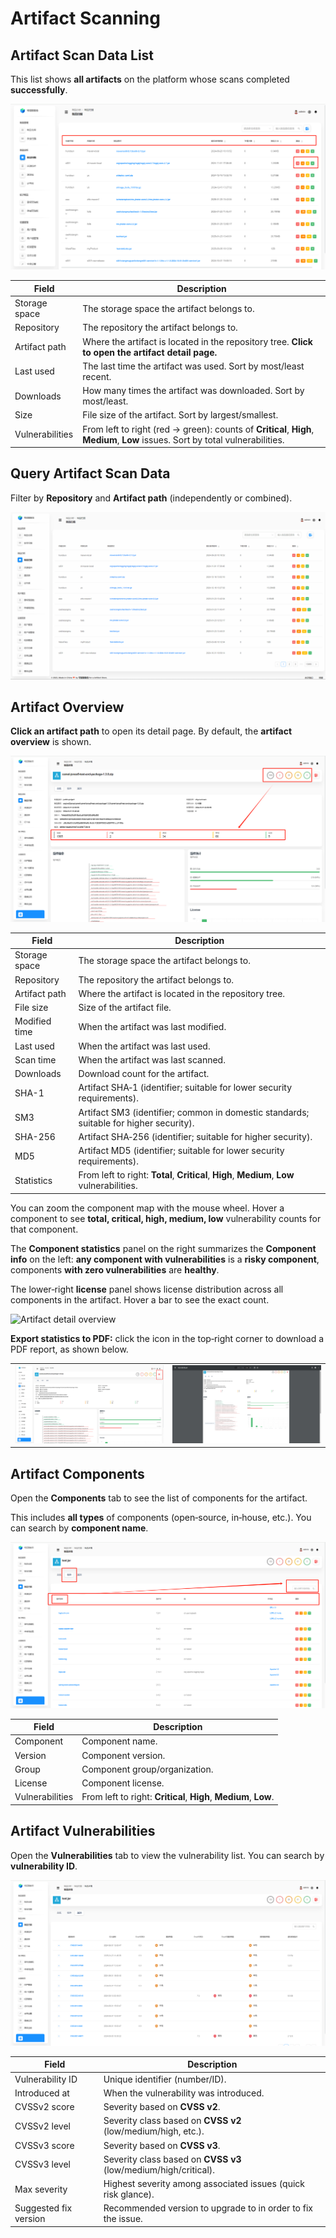 # Artifact Scanning

## Artifact Scan Data List
This list shows **all artifacts** on the platform whose scans completed **successfully**.

![Artifact scan data list](artifact-scanning-data.69eb66e9.png)

| Field | Description |
|---|---|
| Storage space | The storage space the artifact belongs to. |
| Repository | The repository the artifact belongs to. |
| Artifact path | Where the artifact is located in the repository tree. **Click to open the artifact detail page.** |
| Last used | The last time the artifact was used. Sort by most/least recent. |
| Downloads | How many times the artifact was downloaded. Sort by most/least. |
| Size | File size of the artifact. Sort by largest/smallest. |
| Vulnerabilities | From left to right (red → green): counts of **Critical**, **High**, **Medium**, **Low** issues. Sort by total vulnerabilities. |

## Query Artifact Scan Data
Filter by **Repository** and **Artifact path** (independently or combined).

![Query artifact scan data](artifact-search.e856d77d.gif)

## Artifact Overview
**Click an artifact path** to open its detail page. By default, the **artifact overview** is shown.

![Artifact overview](artifact-overview.23efb928.png)

| Field | Description |
|---|---|
| Storage space | The storage space the artifact belongs to. |
| Repository | The repository the artifact belongs to. |
| Artifact path | Where the artifact is located in the repository tree. |
| File size | Size of the artifact file. |
| Modified time | When the artifact was last modified. |
| Last used | When the artifact was last used. |
| Scan time | When the artifact was last scanned. |
| Downloads | Download count for the artifact. |
| SHA-1 | Artifact SHA‑1 (identifier; suitable for lower security requirements). |
| SM3 | Artifact SM3 (identifier; common in domestic standards; suitable for higher security). |
| SHA-256 | Artifact SHA‑256 (identifier; suitable for higher security). |
| MD5 | Artifact MD5 (identifier; suitable for lower security requirements). |
| Statistics | From left to right: **Total**, **Critical**, **High**, **Medium**, **Low** vulnerabilities. |

You can zoom the component map with the mouse wheel. Hover a component to see **total, critical, high, medium, low** vulnerability counts for that component.

The **Component statistics** panel on the right summarizes the **Component info** on the left: **any component with vulnerabilities** is a **risky component**, components **with zero vulnerabilities** are **healthy**.

The lower‑right **license** panel shows license distribution across all components in the artifact. Hover a bar to see the exact count.

![Artifact detail overview](artifact-detail-overview.43fd69b4.gif)

**Export statistics to PDF:** click the icon in the top‑right corner to download a PDF report, as shown below.

| | |
|---|---|
| ![pdf export](pdf-export.b75bf7f9.png) | ![pdf](pdf.ed5fda51.png) |

## Artifact Components
Open the **Components** tab to see the list of components for the artifact.

This includes **all types** of components (open‑source, in‑house, etc.). You can search by **component name**.

![Artifact components](components.92e5b0cf.png)

| Field | Description |
|---|---|
| Component | Component name. |
| Version | Component version. |
| Group | Component group/organization. |
| License | Component license. |
| Vulnerabilities | From left to right: **Critical**, **High**, **Medium**, **Low**. |

## Artifact Vulnerabilities
Open the **Vulnerabilities** tab to view the vulnerability list. You can search by **vulnerability ID**.

![Artifact vulnerabilities](vulnerability.71846c06.png)

| Field | Description |
|---|---|
| Vulnerability ID | Unique identifier (number/ID). |
| Introduced at | When the vulnerability was introduced. |
| CVSSv2 score | Severity based on **CVSS v2**. |
| CVSSv2 level | Severity class based on **CVSS v2** (low/medium/high, etc.). |
| CVSSv3 score | Severity based on **CVSS v3**. |
| CVSSv3 level | Severity class based on **CVSS v3** (low/medium/high/critical). |
| Max severity | Highest severity among associated issues (quick risk glance). |
| Suggested fix version | Recommended version to upgrade to in order to fix the issue. |
